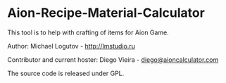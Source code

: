Aion-Recipe-Material-Calculator
===============================

This tool is to help with crafting of items for Aion Game.

Author: Michael Logutov - http://lmstudio.ru

Contributor and current hoster: Diego Vieira - diego@aioncalculator.com

The source code is released under GPL.